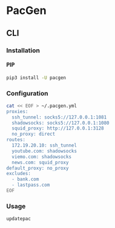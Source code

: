 # PacGen

## CLI

### Installation

#### PIP

```sh
pip3 install -U pacgen
```

### Configuration

```sh
cat << EOF > ~/.pacgen.yml
proxies:
  ssh_tunnel: socks5://127.0.0.1:1081
  shadowsocks: socks5://127.0.0.1:1080
  squid_proxy: http://127.0.0.1:3128
  no_proxy: direct
routes:
  172.19.20.10: ssh_tunnel
  youtube.com: shadowsocks
  viemo.com: shadowsocks
  news.com: squid_proxy
default_proxy: no_proxy
excludes:
  - bank.com
  - lastpass.com
EOF
```

### Usage

```sh
updatepac
```
